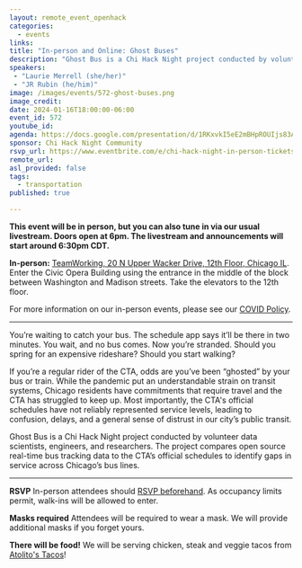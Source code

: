 ```yaml
---
layout: remote_event_openhack
categories:
  - events
links: 
title: "In-person and Online: Ghost Buses"
description: "Ghost Bus is a Chi Hack Night project conducted by volunteer data scientists, engineers, and researchers. The project compares open source real-time bus tracking data to the CTA’s official schedules to identify gaps in service across Chicago’s bus lines."
speakers:
 - "Laurie Merrell (she/her)" 
 - "JR Rubin (he/him)"
image: /images/events/572-ghost-buses.png
image_credit: 
date: 2024-01-16T18:00:00-06:00
event_id: 572
youtube_id: 
agenda: https://docs.google.com/presentation/d/1RKxvkI5eE2mBHpROUIjs83Aeh9-DnUATEUSDPDuCADc/edit#slide=id.g121c7120608_0_0
sponsor: Chi Hack Night Community
rsvp_url: https://www.eventbrite.com/e/chi-hack-night-in-person-tickets-655380890887
remote_url: 
asl_provided: false
tags: 
  - transportation
published: true

---
```


**This event will be in person, but you can also tune in via our usual livestream. Doors open at 6pm. The livestream and announcements will start around 6:30pm CDT.**

**In-person:** <a href='https://www.google.com/maps/place/TechNexus+Venture+Collaborative/@41.8835673,-87.6394085,17z/data=!3m1!4b1!4m5!3m4!1s0x880e2d5be57f04c5:0xa87e47e177660090!8m2!3d41.8835673!4d-87.6372198'>TeamWorking, 20 N Upper Wacker Drive, 12th Floor, Chicago IL</a>. Enter the Civic Opera Building using the entrance in the middle of the block between Washington and Madison streets. Take the elevators to the 12th floor.

For more information on our in-person events, please see our [COVID Policy](/blog/2022/09/09/our-covid-19-policy.html). 

---

You’re waiting to catch your bus. The schedule app says it’ll be there in two minutes. You wait, and no bus comes. Now you’re stranded. Should you spring for an expensive rideshare? Should you start walking?

If you’re a regular rider of the CTA, odds are you’ve been “ghosted” by your bus or train. While the pandemic put an understandable strain on transit systems, Chicago residents have commitments that require travel and the CTA has struggled to keep up. Most importantly, the CTA's official schedules have not reliably represented service levels, leading to confusion, delays, and a general sense of distrust in our city’s public transit.

Ghost Bus is a Chi Hack Night project conducted by volunteer data scientists, engineers, and researchers. The project compares open source real-time bus tracking data to the CTA’s official schedules to identify gaps in service across Chicago’s bus lines.

---

**RSVP** In-person attendees should [RSVP beforehand]({{page.rsvp_url}}). As occupancy limits permit, walk-ins will be allowed to enter.

**Masks required** Attendees will be required to wear a mask. We will provide additional masks if you forget yours.

**There will be food!** We will be serving chicken, steak and veggie tacos from [Atolito's Tacos](https://atolito.com/restaurant/625/Atolito)!
